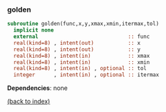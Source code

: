 ### golden

```fortran
subroutine golden(func,x,y,xmax,xmin,itermax,tol)
  implicit none
  external                             :: func
  real(kind=8) , intent(out)           :: x
  real(kind=8) , intent(out)           :: y
  real(kind=8) , intent(in)            :: xmax
  real(kind=8) , intent(in)            :: xmin
  real(kind=8) , intent(in) , optional :: tol
  integer      , intent(in) , optional :: itermax
```

**Dependencies**: none

[(back to index)](../index.md)

